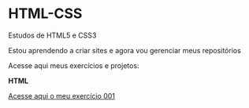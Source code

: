 # HTML-CSS
 Estudos de HTML5 e CSS3

 Estou aprendendo a criar sites e agora vou gerenciar meus repositórios

Acesse aqui meus exercícios e projetos:

<strong>HTML</strong>

 <a href="https://brayan-lima.github.io/HTML-CSS/Exercicios">Acesse aqui o meu exercício 001</a>

